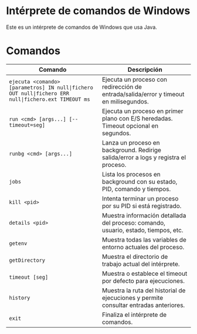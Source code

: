 # Intérprete de comandos de Windows

Este es un intérprete de comandos de Windows que usa Java.

# Comandos
| Comando                                                                 | Descripción                                                                           |
|------------------------------------------------------------------------|---------------------------------------------------------------------------------------|
| `ejecuta <comando> [parametros] IN null\|fichero OUT null\|fichero ERR null\|fichero.ext TIMEOUT ms` | Ejecuta un proceso con redirección de entrada/salida/error y timeout en milisegundos. |
| `run <cmd> [args...] [--timeout=seg]`                                  | Ejecuta un proceso en primer plano con E/S heredadas. Timeout opcional en segundos.   |
| `runbg <cmd> [args...]`                                                | Lanza un proceso en background. Redirige salida/error a logs y registra el proceso.   |
| `jobs`                                                                 | Lista los procesos en background con su estado, PID, comando y tiempos.               |
| `kill <pid>`                                                           | Intenta terminar un proceso por su PID si está registrado.                            |
| `details <pid>`                                                        | Muestra información detallada del proceso: comando, usuario, estado, tiempos, etc.    |
| `getenv`                                                               | Muestra todas las variables de entorno actuales del proceso.                          |
| `getDirectory`                                                         | Muestra el directorio de trabajo actual del intérprete.                               |
| `timeout [seg]`                                                        | Muestra o establece el timeout por defecto para ejecuciones.                          |
| `history`                                                              | Muestra la ruta del historial de ejecuciones y permite consultar entradas anteriores. |
| `exit`                                                                 | Finaliza el intérprete de comandos.                                                   |